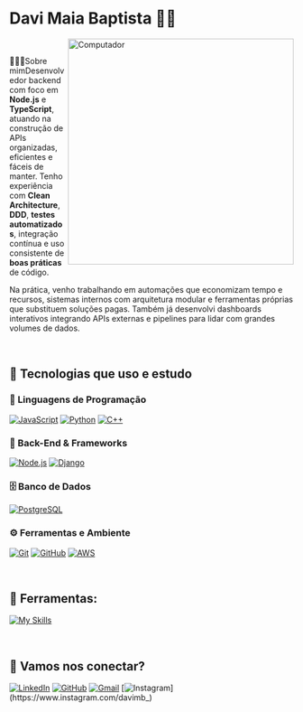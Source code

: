 # Davi Maia Baptista 🧑‍💻

<img src="https://raw.githubusercontent.com/MicaelliMedeiros/micaellimedeiros/master/image/computer-illustration.png" min-width="400px" max-width="400px" width="400px" align="right" alt="Computador">

<br>

👨🏻‍💻Sobre mimDesenvolvedor backend com foco em **Node.js** e **TypeScript**, atuando na construção de APIs organizadas, eficientes e fáceis de manter. Tenho experiência com **Clean Architecture**, **DDD**, **testes automatizados**, integração contínua e uso consistente de **boas práticas** de código.

Na prática, venho trabalhando em automações que economizam tempo e recursos, sistemas internos com arquitetura modular e ferramentas próprias que substituem soluções pagas. Também já desenvolvi dashboards interativos integrando APIs externas e pipelines para lidar com grandes volumes de dados.

<br>

## 👾 Tecnologias que uso e estudo

### 🧠 Linguagens de Programação
[![JavaScript](https://skillicons.dev/icons?i=js)](https://skillicons.dev)
[![Python](https://skillicons.dev/icons?i=py)](https://skillicons.dev)
[![C++](https://skillicons.dev/icons?i=cpp)](https://skillicons.dev)

### 🧰 Back-End & Frameworks
[![Node.js](https://skillicons.dev/icons?i=nodejs)](https://skillicons.dev)
[![Django](https://skillicons.dev/icons?i=django)](https://skillicons.dev)

### 🗄️ Banco de Dados
[![PostgreSQL](https://skillicons.dev/icons?i=postgres)](https://skillicons.dev)

### ⚙️ Ferramentas e Ambiente
[![Git](https://skillicons.dev/icons?i=git)](https://skillicons.dev)
[![GitHub](https://skillicons.dev/icons?i=github)](https://skillicons.dev)
[![AWS](https://skillicons.dev/icons?i=aws)](https://skillicons.dev)

<br>

## 💼 Ferramentas:
[![My Skills](https://skillicons.dev/icons?i=vscode,git,github,postman)](https://skillicons.dev)

<br>

## 💌 Vamos nos conectar?

[![LinkedIn](https://img.shields.io/badge/LinkedIn-Davi%20Baptista-blue?style=flat-square&logo=linkedin)](https://www.linkedin.com/in/davimb)
[![GitHub](https://img.shields.io/github/followers/davi-baptista?label=follow&style=social)](https://github.com/davi-baptista)
[![Gmail](https://img.shields.io/badge/-davimaiabaptista21@gmail.com-006bed?style=flat-square&logo=Gmail&logoColor=white&link=mailto:davimaiabaptista21@gmail.com)](mailto:davimaiabaptista21@gmail.com)
[![Instagram](https://img.shields.io/badge/-@davimb__-purple?style=flat-square&logo=Instagram&logoColor=white&link=https://www.instagram.com/davimb_)](https://www.instagram.com/davimb_)

